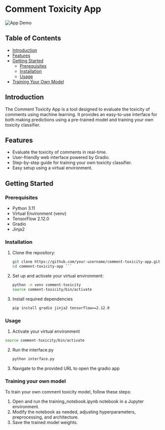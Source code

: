 # Comment Toxicity App

![App Demo](demo.gif)

## Table of Contents

- [Introduction](#introduction)
- [Features](#features)
- [Getting Started](#getting-started)
  - [Prerequisites](#prerequisites)
  - [Installation](#installation)
  - [Usage](#usage)
- [Training Your Own Model](#training-your-own-model)

## Introduction

The Comment Toxicity App is a tool designed to evaluate the toxicity of comments using machine learning. It provides an easy-to-use interface for both making predictions using a pre-trained model and training your own toxicity classifier.

## Features

- Evaluate the toxicity of comments in real-time.
- User-friendly web interface powered by Gradio.
- Step-by-step guide for training your own toxicity classifier.
- Easy setup using a virtual environment.

## Getting Started

### Prerequisites

- Python 3.11
- Virtual Environment (venv)
- TensorFlow 2.12.0
- Gradio
- Jinja2

### Installation

1. Clone the repository:

   ```bash
   git clone https://github.com/your-username/comment-toxicity-app.git
   cd comment-toxicity-app ```
2. Set up and activate your virtual environment:
   ```bash
   python -m venv comment-toxicity
   source comment-toxicity/bin/activate
   ```
3. Install required dependencies
   ```bash
   pip install gradio jinja2 tensorflow==2.12.0
    ```
### Usage

1. Activate your virtual environment
  ```bash
source comment-toxicity/bin/activate
 ```
2. Run the interface.py
    ```bash
    python interface.py
     ```
3. Navigate to the provided URL to open the gradio app

### Training your own model
To train your own comment toxicity model, follow these steps:

1. Open and run the training_notebook.ipynb notebook in a Jupyter environment.
2. Modify the notebook as needed, adjusting hyperparameters, preprocessing, and architecture.
3. Save the trained model weights.
